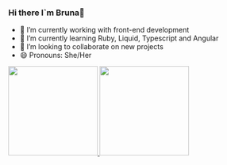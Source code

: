 ### Hi there I`m Bruna👋

- 🔭 I’m currently working with front-end development
- 🌱 I’m currently learning Ruby, Liquid, Typescript and Angular
- 👯 I’m looking to collaborate on new projects
- 😄 Pronouns: She/Her 

<div> 
<a href="https://github.com/brunaszarin">
  <img height="180em" src="https://github-readme-stats.vercel.app/api?username=brunaszarin&theme=dracula&show_icons=true&hide_border=true&count_private=true"/>
  <img height="180em" src="https://github-readme-streak-stats.herokuapp.com/?user=brunaszarin&theme=dracula&hide_border=true"/>

</div>

##

<div>
  <a href:"" target="_blank"><img src=""></a>
  <a href:"" target="_blank"><img src=""></a>
  <a href:"" target="_blank"><img src=""></a>
  <a href:"" target="_blank"><img src=""></a>
  <a href:"" target="_blank"><img src=""></a>
  <a href:"" target="_blank"><img src=""></a>
  <a href:"" target="_blank"><img src=""></a>
  <a href:"" target="_blank"><img src=""></a>
  
</div>
